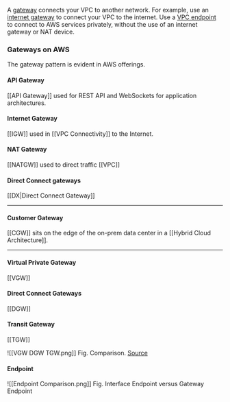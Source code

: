 A [gateway](https://docs.aws.amazon.com/vpc/latest/userguide/extend-intro.html) connects your VPC to another network. For example, use an [internet gateway](https://docs.aws.amazon.com/vpc/latest/userguide/VPC_Internet_Gateway.html) to connect your VPC to the internet. Use a [VPC endpoint](https://docs.aws.amazon.com/vpc/latest/privatelink/privatelink-access-aws-services.html) to connect to AWS services privately, without the use of an internet gateway or NAT device.

### Gateways on AWS
The gateway pattern is evident in AWS offerings.

#### API Gateway
[[API Gateway]] used for REST API and WebSockets for application architectures.

#### Internet Gateway
[[IGW]] used in [[VPC Connectivity]] to the Internet.

#### NAT Gateway
[[NATGW]] used to direct traffic [[VPC]]

#### Direct Connect gateways

[[DX|Direct Connect Gateway]]

---
#### Customer Gateway
[[CGW]] sits on the edge of the on-prem data center in a [[Hybrid Cloud Architecture]].

---
#### Virtual Private Gateway
[[VGW]]

#### Direct Connect Gateways
[[DGW]]

#### Transit Gateway
[[TGW]]


![[VGW DGW TGW.png]]
Fig. Comparison. [Source](https://www.megaport.com/blog/aws-vgw-vs-dgw-vs-tgw/)

#### Endpoint

![[Endpoint Comparison.png]]
Fig. Interface Endpoint versus Gateway Endpoint
